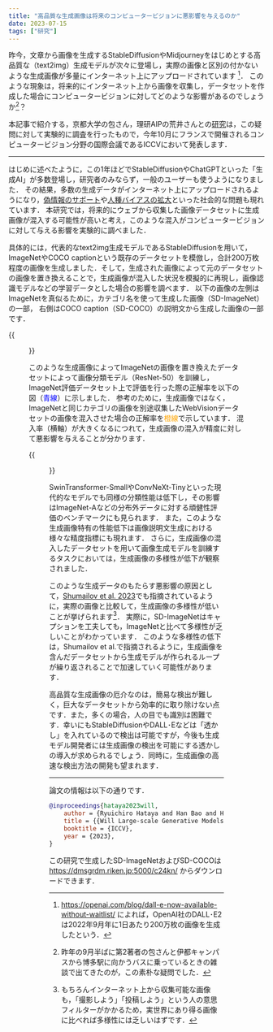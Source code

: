 ```yaml
---
title: "高品質な生成画像は将来のコンピュータービジョンに悪影響を与えるのか"
date: 2023-07-15
tags: ["研究"]
---
```


昨今，文章から画像を生成するStableDiffusionやMidjourneyをはじめとする高品質な（text2img）生成モデルが次々に登場し，実際の画像と区別の付かないような生成画像が多量にインターネット上にアップロードされています [^openai]．
このような現象は，将来的にインターネット上から画像を収集し，データセットを作成した場合にコンピュータービジョンに対してどのような影響があるのでしょうか[^question]？

本記事で紹介する，京都大学の包さん，理研AIPの荒井さんとの[研究](https://arxiv.org/abs/2211.08095)は，この疑問に対して実験的に調査を行ったもので，今年10月にフランスで開催されるコンピュータービジョン分野の国際会議であるICCVにおいて発表します．


[^openai]: https://openai.com/blog/dall-e-now-available-without-waitlist/ によれば，OpenAI社のDALL･E2は2022年9月年に1日あたり200万枚の画像を生成したという．
[^question]: 昨年の9月半ばに第2著者の包さんと伊都キャンパスから博多駅に向かうバスに乗っているときの雑談で出てきたのが，この素朴な疑問でした．

---

はじめに述べたように，この1年ほどでStableDiffusionやChatGPTといった「生成AI」が多数登場し，研究者のみならず，一般のユーザーも使うようになりました．
その結果，多数の生成データがインターネット上にアップロードされるようになり，[偽情報のサポート](https://www.washingtonpost.com/technology/interactive/2022/artificial-intelligence-images-dall-e/)や[人種バイアスの拡大](https://dl.acm.org/doi/abs/10.1145/3593013.3594095)といった社会的な問題も現れています．
本研究では，将来的にウェブから収集した画像データセットに生成画像が混入する可能性が高いと考え，このような混入がコンピュータービジョンに対して与える影響を実験的に調べました．

具体的には，代表的なtext2img生成モデルであるStableDiffusionを用いて，ImageNetやCOCO captionという既存のデータセットを模倣し，合計200万枚程度の画像を生成しました．そして，生成された画像によって元のデータセットの画像を置き換えることで，生成画像が混入した状況を模擬的に再現し，画像認識モデルなどの学習データとした場合の影響を調べます．
以下の画像の左側はImageNetを真似るために，カテゴリ名を使って生成した画像（SD-ImageNet）の一部，
右側はCOCO caption（SD-COCO）の説明文から生成した画像の一部です．

{{<figure src="datasets_wide.png" width="80%">}}

このような生成画像によってImageNetの画像を置き換えたデータセットによって画像分類モデル（ResNet-50）を訓練し，ImageNet評価データセット上で評価を行った際の正解率を以下の図（<font color="Blue">青線</font>）に示しました．
参考のために，生成画像ではなく，ImageNetと同じカテゴリの画像を別途収集したWebVisionデータセットの画像を混入させた場合の正解率を<font color="Orange">橙線</font>で示しています．
混入率（横軸）が大きくなるにつれて，生成画像の混入が精度に対して悪影響を与えることが分かります．

{{<figure src="classification-resnet50.png" width="50%">}}

SwinTransformer-SmallやConvNeXt-Tinyといった現代的なモデルでも同様の分類性能は低下し，その影響はImageNet-Aなどの分布外データに対する頑健性評価のベンチマークにも見られます．
また，このような生成画像特有の性能低下は画像説明文生成における様々な精度指標にも現れます．
さらに，生成画像の混入したデータセットを用いて画像生成モデルを訓練するタスクにおいては，生成画像の多様性が低下が観察されました．

このような生成データのもたらす悪影響の原因として，[Shumailov et al. 2023](https://arxiv.org/abs/2305.17493)でも指摘されているように，実際の画像と比較して，生成画像の多様性が低いことが挙げられます[^webimages]．
実際に，SD-ImageNetはキャプションを工夫しても，ImageNetと比べて多様性が乏しいことがわかっています．
このような多様性の低下は，Shumailov et al.で指摘されるように，生成画像を含んだデータセットから生成モデルが作られるループが繰り返されることで加速していく可能性があります．

[^webimages]: もちろんインターネット上から収集可能な画像も，「撮影しよう」「投稿しよう」という人の意思フィルターがかかるため，実世界にあり得る画像に比べれば多様性には乏しいはずです．

高品質な生成画像の厄介なのは，簡易な検出が難しく，巨大なデータセットから効率的に取り除けない点です．また，多くの場合，人の目でも識別は困難です．幸いにもStableDiffusionやDALL･Eなどは「透かし」を入れているので検出は可能ですが，今後も生成モデル開発者には生成画像の検出を可能にする透かしの導入が求められるでしょう．同時に，生成画像の高速な検出方法の開発も望まれます．


---

論文の情報は以下の通りです．

```bibtex
@inproceedings{hataya2023will,
    author = {Ryuichiro Hataya and Han Bao and Hiromi Arai},
    title = {{Will Large-scale Generative Models Corrupt Future Datasets?}},
    booktitle = {ICCV},
    year = {2023},
}
```

この研究で生成したSD-ImageNetおよびSD-COCOは https://dmsgrdm.riken.jp:5000/c24kn/ からダウンロードできます．